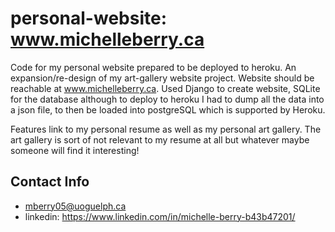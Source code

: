 # personal-website: www.michelleberry.ca
Code for my personal website prepared to be deployed to heroku. An expansion/re-design of my art-gallery website project.
Website should be reachable at www.michelleberry.ca.
Used Django to create website, SQLite for the database although to deploy to heroku I had to dump all the data into a json file, to then be loaded into postgreSQL which is supported by Heroku. 

Features link to my personal resume as well as my personal art gallery. The art gallery is sort of not relevant to my resume at all but whatever maybe someone will find it interesting! 

## Contact Info
* mberry05@uoguelph.ca
* linkedin: https://www.linkedin.com/in/michelle-berry-b43b47201/
